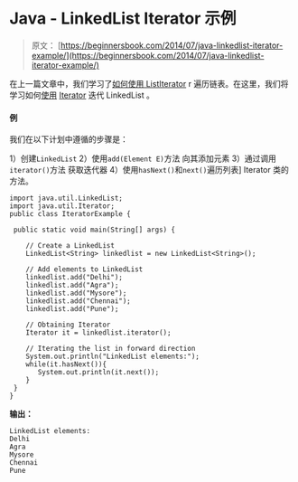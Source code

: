 # Java - LinkedList Iterator 示例

> 原文： [https://beginnersbook.com/2014/07/java-linkedlist-iterator-example/](https://beginnersbook.com/2014/07/java-linkedlist-iterator-example/)

在上一篇文章中，我们学习了[如何使用 ListIterator](https://beginnersbook.com/2014/07/java-linkedlist-listiterator-example/ "Java – LinkedList ListIterator example") r 遍历链表。在这里，我们将学习如何[使用](https://beginnersbook.com/2013/12/how-to-loop-linkedlist-in-java/ "How to loop LinkedList in Java") [Iterator](https://beginnersbook.com/2014/06/java-iterator-with-examples/ "Java Iterator with examples") 迭代 LinkedList 。

#### 例

我们在以下计划中遵循的步骤是：

1）创建`LinkedList`
2）使用`add(Element E)`方法
向其添加元素 3）通过调用`iterator()`方法
获取迭代器 4）使用`hasNext()`和`next()`遍历列表] Iterator 类的方法。

```
import java.util.LinkedList;
import java.util.Iterator;
public class IteratorExample {

 public static void main(String[] args) {

    // Create a LinkedList
    LinkedList<String> linkedlist = new LinkedList<String>();

    // Add elements to LinkedList
    linkedlist.add("Delhi");
    linkedlist.add("Agra");
    linkedlist.add("Mysore");
    linkedlist.add("Chennai");
    linkedlist.add("Pune");

    // Obtaining Iterator
    Iterator it = linkedlist.iterator();

    // Iterating the list in forward direction
    System.out.println("LinkedList elements:");
    while(it.hasNext()){
       System.out.println(it.next());
    }
 }
}
```

**输出：**

```
LinkedList elements:
Delhi
Agra
Mysore
Chennai
Pune
```